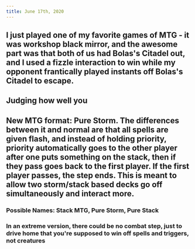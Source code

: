 ```yaml
---
title: June 17th, 2020
---
```


## I just played one of my favorite games of MTG - it was workshop black mirror, and the awesome part was that both of us had Bolas's Citadel out, and I used a fizzle interaction to win while my opponent frantically played instants off Bolas's Citadel to escape. 

## Judging how well you 

## New MTG format: Pure Storm. The differences between it and normal are that all spells are given flash, and instead of holding priority, priority automatically goes to the other player after one puts something on the stack, then if they pass goes back to the first player. If the first player passes, the step ends. This is meant to allow two storm/stack based decks go off simultaneously and interact more. 
### Possible Names: Stack MTG, Pure Storm, Pure Stack

### In an extreme version, there could be no combat step, just to drive home that you're supposed to win off spells and triggers, not creatures
